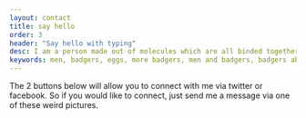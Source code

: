 ```yaml
---
layout: contact
title: say hello
order: 3
header: "Say hello with typing"
desc: I am a person made out of molecules which are all binded together to give you a sense of a thing standing in front of you.
keywords: men, badgers, eggs, more badgers, men and badgers, badgers about men, men about the house, etc, and, illustration nation contemplation station
---
```


The 2 buttons below will allow you to connect with me via twitter or facebook. So if you would like to connect, just send me a message via one of these weird pictures.